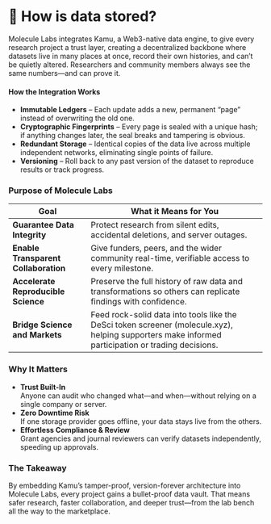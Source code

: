 # 📁 How is data stored?

Molecule Labs integrates Kamu, a Web3-native data engine, to give every research project a trust layer, creating a decentralized backbone where datasets live in many places at once, record their own histories, and can’t be quietly altered. Researchers and community members always see the same numbers—and can prove it.

#### How the Integration Works

* **Immutable Ledgers** – Each update adds a new, permanent “page” instead of overwriting the old one.
* **Cryptographic Fingerprints** – Every page is sealed with a unique hash; if anything changes later, the seal breaks and tampering is obvious.
* **Redundant Storage** – Identical copies of the data live across multiple independent networks, eliminating single points of failure.
* **Versioning** – Roll back to any past version of the dataset to reproduce results or track progress.

### Purpose of Molecule Labs

| Goal                                 | What it Means for You                                                                                                                              |
| ------------------------------------ | -------------------------------------------------------------------------------------------------------------------------------------------------- |
| **Guarantee Data Integrity**         | Protect research from silent edits, accidental deletions, and server outages.                                                                      |
| **Enable Transparent Collaboration** | Give funders, peers, and the wider community real-time, verifiable access to every milestone.                                                      |
| **Accelerate Reproducible Science**  | Preserve the full history of raw data and transformations so others can replicate findings with confidence.                                        |
| **Bridge Science and Markets**       | Feed rock-solid data into tools like the DeSci token screener (molecule.xyz), helping supporters make informed participation or trading decisions. |

### Why It Matters

* **Trust Built-In**\
  Anyone can audit who changed what—and when—without relying on a single company or server.
* **Zero Downtime Risk**\
  If one storage provider goes offline, your data stays live from the others.
* **Effortless Compliance & Review**\
  Grant agencies and journal reviewers can verify datasets independently, speeding up approvals.

### The Takeaway

By embedding Kamu’s tamper-proof, version-forever architecture into Molecule Labs, every project gains a bullet-proof data vault. That means safer research, faster collaboration, and deeper trust—from the lab bench all the way to the marketplace.
